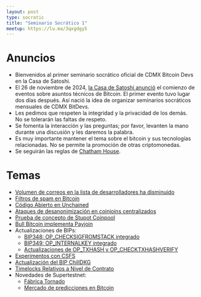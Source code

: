 ```yaml
---
layout: post
type: socratic
title: "Seminario Socrático 1"
meetup: https://lu.ma/3qxgdgy5
---
```


# Anuncios

- Bienvenidos al primer seminario socrático oficial de CDMX Bitcoin Devs en la Casa de Satoshi.
- El 26 de noviembre de 2024, [la Casa de Satoshi anunció](https://x.com/LaCasaDeSatoshi/status/1861502750393049191) el comienzo de eventos sobre asuntos técnicos de Bitcoin. El primer evento tuvo lugar dos días después. Así nació la idea de organizar seminarios socráticos mensuales de CDMX BitDevs.
- Les pedimos que respeten la integridad y la privacidad de los demás. No se tolerarán las faltas de respeto.
- Se fomenta la interacción y las preguntas; por favor, levanten la mano durante una discusión y les daremos la palabra.
- Es muy importante mantener el tema sobre el bitcoin y sus tecnologías relacionadas. No se permite la promoción de otras criptomonedas.
- Se seguirán las reglas de [Chatham House](https://www.chathamhouse.org/about-us/chatham-house-rule).


# Temas

- [Volumen de correos en la lista de desarrolladores ha disminuido](https://x.com/lopp/status/1874803077288755257?mx=2)
- [Filtros de spam en Bitcoin](https://x.com/oomahq/status/1875339328127431016)
- [Código Abierto en Unchained](https://unchained.com/blog/unchained-2024-open-source/)
- [Ataques de desanonimización en coinjoins centralizados](https://groups.google.com/g/bitcoindev/c/CbfbEGozG7c/m/w2B-RRdUCQAJ?pli=1)
- [Prueba de concepto de Stupot Coinpool](https://x.com/stutxo/status/1873384602552738236)
- [Bull Bitcoin implementa Payjoin](https://www.bullbitcoin.com/blog/bull-bitcoin-wallet-payjoin)
- Actualizaciones de BIPs:
  - [BIP348: OP_CHECKSIGFROMSTACK integrado](https://github.com/bitcoin/bips/pull/1535)
  - [BIP349: OP_INTERNALKEY integrado](https://github.com/bitcoin/bips/blob/master/bip-0349.md)
  - [Actualizaciones de OP_TXHASH y OP_CHECKTXHASHVERIFY](https://github.com/bitcoin/bips/pull/1500)
- [Experimentos con CSFS](https://rubin.io/bitcoin/2024/12/02/csfs-ctv-rekey-symmetry/)
- [Actualización del BIP ChillDKG](https://groups.google.com/g/bitcoindev/c/HE3HSnGTpoQ/m/Y2VhaMCrCAAJ)
- [Timelocks Relativos a Nivel de Contrato](https://delvingbitcoin.org/t/contract-level-relative-timelocks-or-lets-talk-about-ancestry-proofs-and-singletons/1353)
- Novedades de Supertestnet:
  - [Fábrica Tornado](https://github.com/supertestnet/tornado_factory)
  - [Mercado de predicciones en Bitcoin](https://gist.github.com/supertestnet/d4d9a8dc4c975dc36eec0a8816d1f99f)
